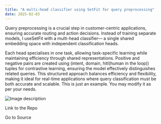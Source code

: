 ```yaml
---
title: "A multi-head classifier using SetFit for query preprocessing"
date: 2025-02-03
---
```


Query preprocessing is a crucial step in customer-centric applications, ensuring accurate routing and action decisions. Instead of training separate models, I useSetFit with a multi-head classifier— a single shared embedding space with independent classification heads.

Each head specialises in one task, allowing task-specific learning while maintaining efficiency through shared representations. Positive and negative pairs are created using (intent, domain, hitl(human in the loop)) tuples for contrastive learning, ensuring the model effectively distinguishes related queries. This structured approach balances efficiency and flexibility, making it ideal for real-time applications where query classification must be both accurate and scalable. This is just an example. You may modify it as per your needs.

![Image description](https://media2.dev.to/dynamic/image/width=800%2Cheight=%2Cfit=scale-down%2Cgravity=auto%2Cformat=auto/https%3A%2F%2Fdev-to-uploads.s3.amazonaws.com%2Fuploads%2Farticles%2Fbobpmcm719k8v6grll9u.png)

Link to the Repo

Go to Source
